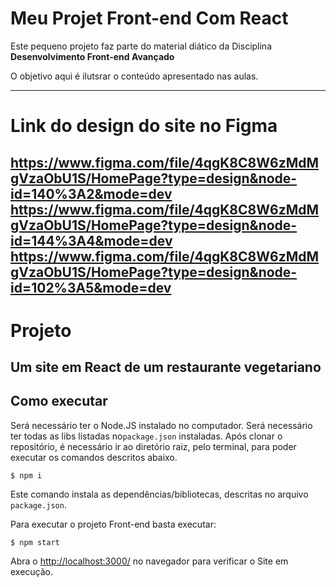 # Meu Projet Front-end Com React

Este pequeno projeto faz parte do material diático da Disciplina **Desenvolvimento Front-end Avançado** 

O objetivo aqui é ilutsrar o conteúdo apresentado nas aulas.

---
# Link do design do site no Figma
https://www.figma.com/file/4qgK8C8W6zMdMgVzaObU1S/HomePage?type=design&node-id=140%3A2&mode=dev
https://www.figma.com/file/4qgK8C8W6zMdMgVzaObU1S/HomePage?type=design&node-id=144%3A4&mode=dev
https://www.figma.com/file/4qgK8C8W6zMdMgVzaObU1S/HomePage?type=design&node-id=102%3A5&mode=dev
---
# Projeto
Um site em React de um restaurante vegetariano
---
## Como executar
Será necessário ter o Node.JS instalado no computador.
Será necessário ter todas as libs  listadas no`package.json` instaladas.
Após clonar o repositório, é necessário ir ao diretório raiz, pelo terminal, para poder executar os comandos descritos abaixo.

```
$ npm i
```
Este comando instala as dependências/bibliotecas, descritas no arquivo `package.json`.

Para executar o projeto Front-end  basta executar:

```
$ npm start
```
Abra o [http://localhost:3000/](http://localhost:3000/) no navegador para verificar o Site em execução.
